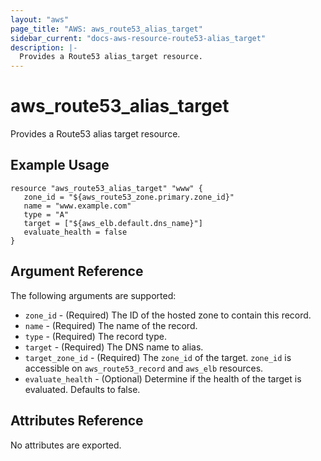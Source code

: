 ```yaml
---
layout: "aws"
page_title: "AWS: aws_route53_alias_target"
sidebar_current: "docs-aws-resource-route53-alias_target"
description: |-
  Provides a Route53 alias_target resource.
---
```


# aws\_route53\_alias_target

Provides a Route53 alias target resource.

## Example Usage

```
resource "aws_route53_alias_target" "www" {
   zone_id = "${aws_route53_zone.primary.zone_id}"
   name = "www.example.com"
   type = "A"
   target = ["${aws_elb.default.dns_name}"]
   evaluate_health = false
}
```

## Argument Reference

The following arguments are supported:

* `zone_id` - (Required) The ID of the hosted zone to contain this record.
* `name` - (Required) The name of the record.
* `type` - (Required) The record type.
* `target` - (Required) The DNS name to alias.
* `target_zone_id` - (Required) The `zone_id` of the target. `zone_id` is accessible on `aws_route53_record` and `aws_elb` resources.
* `evaluate_health` - (Optional) Determine if the health of the target is evaluated. Defaults to false.

## Attributes Reference

No attributes are exported.

